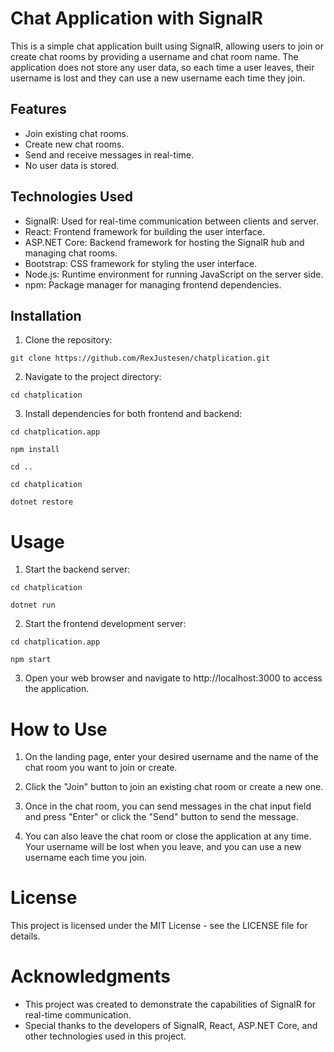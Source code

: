 # Chat Application with SignalR
This is a simple chat application built using SignalR, allowing users to join or create chat rooms by providing a username and chat room name. The application does not store any user data, so each time a user leaves, their username is lost and they can use a new username each time they join.

## Features
- Join existing chat rooms.
- Create new chat rooms.
- Send and receive messages in real-time.
- No user data is stored.
## Technologies Used
- SignalR: Used for real-time communication between clients and server.
- React: Frontend framework for building the user interface.
- ASP.NET Core: Backend framework for hosting the SignalR hub and managing chat rooms.
- Bootstrap: CSS framework for styling the user interface.
- Node.js: Runtime environment for running JavaScript on the server side.
- npm: Package manager for managing frontend dependencies.
## Installation
1. Clone the repository:

``git clone https://github.com/RexJustesen/chatplication.git``

2. Navigate to the project directory:

```cd chatplication```

3. Install dependencies for both frontend and backend:


```cd chatplication.app```

```npm install```

```cd ..```

```cd chatplication```

```dotnet restore```

# Usage
1. Start the backend server:


```cd chatplication```

```dotnet run```

2. Start the frontend development server:


```cd chatplication.app```

```npm start```

3. Open your web browser and navigate to http://localhost:3000 to access the application.

# How to Use
1. On the landing page, enter your desired username and the name of the chat room you want to join or create.

2. Click the "Join" button to join an existing chat room or create a new one.

3. Once in the chat room, you can send messages in the chat input field and press "Enter" or click the "Send" button to send the message.

4. You can also leave the chat room or close the application at any time. Your username will be lost when you leave, and you can use a new username each time you join.

# License
This project is licensed under the MIT License - see the LICENSE file for details.

# Acknowledgments
- This project was created to demonstrate the capabilities of SignalR for real-time communication.
- Special thanks to the developers of SignalR, React, ASP.NET Core, and other technologies used in this project.
